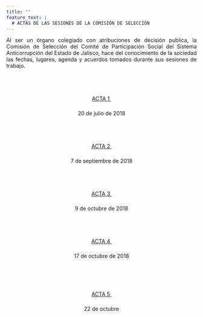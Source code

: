 ```yaml
---
title: ""
feature_text: |
  # ACTAS DE LAS SESIONES DE LA COMISIÓN DE SELECCIÓN
---
```


<p style="text-align:justify">Al ser un órgano colegiado con atribuciones de decisión publica, la Comisión de Selección del Comité de Participación Social del Sistema Anticorrupción del Estado de Jalisco, hace del conocimiento de la sociedad las fechas, lugares, agenda y acuerdos tomados durante sus sesiones de trabajo.</p>
<p></p><p></p>

<div class="flex-grid-fourths  actas" style="overflow-x: hidden;">

<div class="col"><div style="text-align:center"> <br>
<a href="/actas/ACTA1.pdf" class="svg_text_link2"> <svg class="icon" role="img" style="width: 32px; height: 32px;"> <use xlink:href="#doc-pdf"></use></svg><br>
<span class="specialunderline3  bigg" style="line-height: 2rem;">ACTA 1&nbsp;</span> </a><p></p><span class="small">20 de julio de 2018</span><p></p></div> </div>


<div class="col"><div style="text-align:center"> <br>
 <a href="/actas/ACTA2.pdf" class="svg_text_link2"> <svg class="icon" role="img" style="width: 32px; height: 32px;"> <use xlink:href="#doc-pdf"></use></svg><br>
<span class="specialunderline3  bigg" style="line-height: 2rem;">ACTA 2&nbsp;</span> </a><p></p><span class="small">7 de septiembre de 2018</span><p></p></div> </div>


<div class="col"><div style="text-align:center"> <br>
 <a href="/actas/ACTA3.pdf" class="svg_text_link2"> <svg class="icon" role="img" style="width: 32px; height: 32px;"> <use xlink:href="#doc-pdf"></use></svg><br>
<span class="specialunderline3  bigg" style="line-height: 2rem;">ACTA 3&nbsp;</span> </a><p></p><span class="small">9 de octubre de 2018</span><p></p></div> </div>

<div class="col"><div style="text-align:center"> <br>
 <a href="/actas/ACTA4.pdf" class="svg_text_link2"> <svg class="icon" role="img" style="width: 32px; height: 32px;"> <use xlink:href="#doc-pdf"></use></svg><br>
<span class="specialunderline3  bigg" style="line-height: 2rem;">ACTA 4&nbsp;</span> </a><p></p><span class="small">17 de octubre de 2018</span><p></p></div> </div>

</div><p></p>


<div class="flex-grid-fourths2  actas">

<div class="col"><div style="text-align:center"> <br>
 <a href="/actas/ACTA5.pdf" class="svg_text_link2"> <svg class="icon" role="img" style="width: 32px; height: 32px;"> <use xlink:href="#doc-pdf"></use></svg><br>
<span class="specialunderline3  bigg" style="line-height: 2rem;">ACTA 5&nbsp;</span> </a><p></p><span class="small">22 de octubre</span><p></p></div> </div>




</div>

<p></p>
<p></p>
<p></p>
<p></p>
